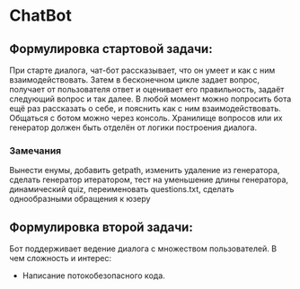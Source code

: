 # ChatBot

## Формулировка стартовой задачи:
При старте диалога, чат-бот рассказывает, что он умеет и как с ним взаимодействовать. Затем в бесконечном цикле задает вопрос, получает от пользователя ответ и оценивает его правильность, задаёт следующий вопрос и так далее. В любой момент можно попросить бота ещё раз рассказать о себе, и пояснить как с ним взаимодействовать.
Общаться с ботом можно через консоль. Хранилище вопросов или их генератор должен быть отделён от логики построения диалога.

### Замечания
Вынести енумы, добавить getpath, изменить удаление из генератора, сделать генератор итератором, тест на уменьшение длины генератора, динамический quiz, переименовать questions.txt, сделать однообразными обращения к юзеру

## Формулировка второй задачи:
Бот поддерживает ведение диалога с множеством пользователей. 
В чем сложность и интерес: 
- Написание потокобезопасного кода. 
